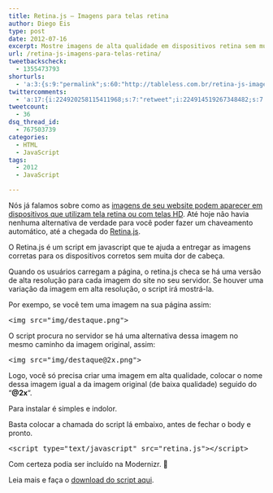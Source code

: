 ```yaml
---
title: Retina.js – Imagens para telas retina
author: Diego Eis
type: post
date: 2012-07-16
excerpt: Mostre imagens de alta qualidade em dispositivos retina sem muito trabalho.
url: /retina-js-imagens-para-telas-retina/
tweetbackscheck:
  - 1355473793
shorturls:
  - 'a:3:{s:9:"permalink";s:60:"http://tableless.com.br/retina-js-imagens-para-telas-retina/";s:7:"tinyurl";s:26:"http://tinyurl.com/85yg99h";s:4:"isgd";s:19:"http://is.gd/sYPi0O";}'
twittercomments:
  - 'a:17:{i:224920258115411968;s:7:"retweet";i:224914519267348482;s:7:"retweet";i:224913457210859520;s:7:"retweet";i:224912992326778881;s:7:"retweet";i:224846900199821313;s:7:"retweet";i:226363114134843392;s:7:"retweet";i:226314926602477569;s:7:"retweet";i:226293444132347905;s:7:"retweet";i:230121405465886721;s:7:"retweet";i:230085185675333633;s:7:"retweet";i:228572990877609985;s:7:"retweet";i:228570606738735104;s:7:"retweet";i:228570345509113857;s:7:"retweet";i:250310127905812480;s:7:"retweet";i:250310099703328768;s:7:"retweet";i:261614456340107264;s:7:"retweet";i:271367185325228032;s:7:"retweet";}'
tweetcount:
  - 36
dsq_thread_id:
  - 767503739
categories:
  - HTML
  - JavaScript
tags:
  - 2012
  - JavaScript

---
```

Nós já falamos sobre como as [imagens de seu website podem aparecer em dispositivos que utilizam tela retina ou com telas HD][1]. Até hoje não havia nenhuma alternativa de verdade para você poder fazer um chaveamento automático, até a chegada do [Retina.js][2].

O Retina.js é um script em javascript que te ajuda a entregar as imagens corretas para os dispositivos corretos sem muita dor de cabeça.
  
Quando os usuários carregam a página, o retina.js checa se há uma versão de alta resolução para cada imagem do site no seu servidor. Se houver uma variação da imagem em alta resolução, o script irá mostrá-la.

Por exempo, se você tem uma imagem na sua página assim:

<pre class="lang-html">&lt;img src="img/destaque.png"&gt;
</pre>

O script procura no servidor se há uma alternativa dessa imagem no mesmo caminho da imagem original, assim:

<pre class="lang-html">&lt;img src="img/destaque@2x.png"&gt;
</pre>

Logo, você só precisa criar uma imagem em alta qualidade, colocar o nome dessa imagem igual a da imagem original (de baixa qualidade) seguido do &#8220;**@2x**&#8220;.

Para instalar é simples e indolor.
  
Basta colocar a chamada do script lá embaixo, antes de fechar o body e pronto.

<pre class="lang-html">&lt;script type="text/javascript" src="retina.js"&gt;&lt;/script&gt; 
</pre>

Com certeza podia ser incluído na Modernizr. 🙂

Leia mais e faça o [download do script aqui][2].

 [1]: http://tableless.com.br/qualidade-de-imagens-e-densidade-de-pixels/
 [2]: http://retinajs.com/